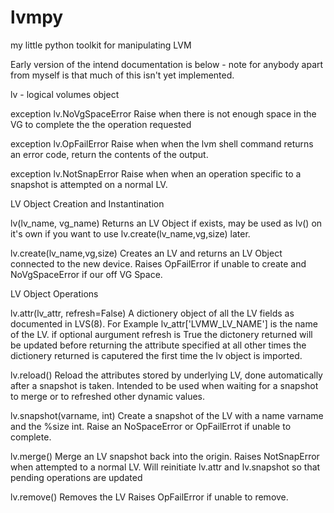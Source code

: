 lvmpy
=====
my little python toolkit for manipulating LVM

Early version of the intend documentation is below - note for anybody apart from myself is that  much of this isn't yet implemented.

lv - logical volumes object

exception lv.NoVgSpaceError
  Raise when there is not enough space in the VG to complete the the operation requested

exception lv.OpFailError
  Raise when when the lvm shell command returns an error code, return the contents of the output.

exception lv.NotSnapError
  Raise when when an operation specific to a snapshot is attempted on a normal LV.

LV Object Creation and Instantination

lv(lv_name, vg_name)
  Returns an LV Object if exists, may be used as lv() on it's own if you want to use lv.create(lv_name,vg,size) later.

lv.create(lv_name,vg,size)
  Creates an LV and returns an LV Object connected to the new device.
  Raises OpFailError if unable to create and NoVgSpaceError if our off VG Space.

LV Object Operations

lv.attr(lv_attr, refresh=False)
  A dictionery object of all the LV fields as documented in LVS(8). For Example lv_attr['LVMW_LV_NAME'] is the name of the LV.
  if optional aurgument refresh is True the dictonery returned will be updated before returning the attribute specified at all 
  other times the dictionery returned is caputered the first time the lv object is imported.

lv.reload()
  Reload the attributes stored by underlying LV, done automatically after a snapshot is taken. 
  Intended to be used when waiting for a snapshot to merge or to refreshed other dynamic values.

lv.snapshot(varname, int)
  Create a snapshot of the LV with a name varname and the %size int.
  Raise an NoSpaceError or OpFailErrot if unable to complete.

lv.merge()
  Merge an LV snapshot back into the origin.
  Raises NotSnapError when attempted to a normal LV.
  Will reinitiate lv.attr and lv.snapshot so that pending operations are updated

lv.remove()
  Removes the LV 
  Raises OpFailError if unable to remove.
